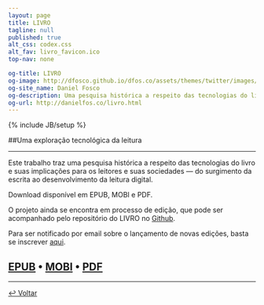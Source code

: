 ```yaml
---
layout: page
title: LIVRO
tagline: null
published: true
alt_css: codex.css
alt_fav: livro_favicon.ico
top-nav: none

og-title: LIVRO
og-image: http://dfosco.github.io/dfos.co/assets/themes/twitter/images/livro_facebook_og.png
og-site_name: Daniel Fosco
og-description: Uma pesquisa histórica a respeito das tecnologias do livro e suas implicações para os leitores e suas sociedades.
og-url: http://danielfos.co/livro.html
---
```


{% include JB/setup %}

##Uma exploração tecnológica da leitura

---

Este trabalho traz uma pesquisa histórica a respeito das tecnologias do livro e suas implicações para os leitores e suas sociedades — do surgimento da escrita ao desenvolvimento da leitura digital.

Download disponível em EPUB, MOBI e PDF.

O projeto ainda se encontra em processo de edição, que pode ser acompanhado pelo repositório do LIVRO no [Github](https://github.com/dfosco/LIVRO). 

Para ser notificado por email sobre o lançamento de novas edições, basta se inscrever [aqui](http://eepurl.com/NisaH "Notification Sign-up").

[EPUB](http://cl.ly/UhXv) • [MOBI](http://cl.ly/UhPg) • [PDF](http://cl.ly/UY5V)
---

---


[&#8617; Voltar](../ "Back")